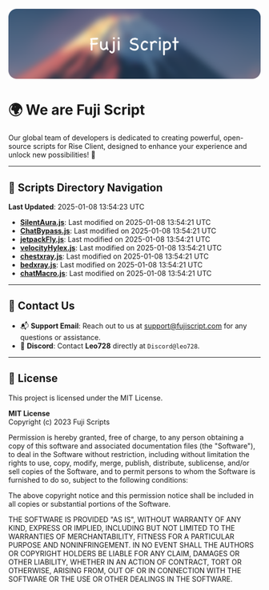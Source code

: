 ![Banner](.github/b.webp)

# 🌍 **We are Fuji Script**

Our global team of developers is dedicated to creating powerful, open-source scripts for Rise Client, designed to enhance your experience and unlock new possibilities! 🌟

---
<!-- SCRIPTS_NAVIGATION_START -->
## 📂 **Scripts Directory Navigation**

**Last Updated**: 2025-01-08 13:54:23 UTC

- **[SilentAura.js](scripts/SilentAura.js)**: Last modified on 2025-01-08 13:54:21 UTC
- **[ChatBypass.js](scripts/ChatBypass.js)**: Last modified on 2025-01-08 13:54:21 UTC
- **[jetpackFly.js](scripts/jetpackFly.js)**: Last modified on 2025-01-08 13:54:21 UTC
- **[velocityHylex.js](scripts/velocityHylex.js)**: Last modified on 2025-01-08 13:54:21 UTC
- **[chestxray.js](scripts/chestxray.js)**: Last modified on 2025-01-08 13:54:21 UTC
- **[bedxray.js](scripts/bedxray.js)**: Last modified on 2025-01-08 13:54:21 UTC
- **[chatMacro.js](scripts/chatMacro.js)**: Last modified on 2025-01-08 13:54:21 UTC

<!-- SCRIPTS_NAVIGATION_END -->

---

## 💬 **Contact Us**  
- 📬 **Support Email**: Reach out to us at [support@fujiscript.com](mailto:support@fujiscript.com) for any questions or assistance.  
- 💬 **Discord**: Contact **Leo728** directly at `Discord@leo728`.

---

## 📜 **License**

This project is licensed under the MIT License.  

**MIT License**  
Copyright (c) 2023 Fuji Scripts  

Permission is hereby granted, free of charge, to any person obtaining a copy of this software and associated documentation files (the "Software"), to deal in the Software without restriction, including without limitation the rights to use, copy, modify, merge, publish, distribute, sublicense, and/or sell copies of the Software, and to permit persons to whom the Software is furnished to do so, subject to the following conditions:  

The above copyright notice and this permission notice shall be included in all copies or substantial portions of the Software.  

THE SOFTWARE IS PROVIDED "AS IS", WITHOUT WARRANTY OF ANY KIND, EXPRESS OR IMPLIED, INCLUDING BUT NOT LIMITED TO THE WARRANTIES OF MERCHANTABILITY, FITNESS FOR A PARTICULAR PURPOSE AND NONINFRINGEMENT. IN NO EVENT SHALL THE AUTHORS OR COPYRIGHT HOLDERS BE LIABLE FOR ANY CLAIM, DAMAGES OR OTHER LIABILITY, WHETHER IN AN ACTION OF CONTRACT, TORT OR OTHERWISE, ARISING FROM, OUT OF OR IN CONNECTION WITH THE SOFTWARE OR THE USE OR OTHER DEALINGS IN THE SOFTWARE.  
